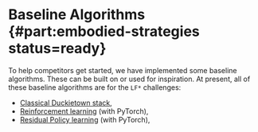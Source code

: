 # Baseline Algorithms   {#part:embodied-strategies status=ready}

To help competitors get started, we have implemented some baseline algorithms. These can be built on or used for inspiration. At present, all of these baseline algorithms are for the `LF*` challenges:

- [Classical Duckietown stack](#ros-baseline),
- [Reinforcement learning](#embodied_rl) (with PyTorch),
- [Residual Policy learning](#embodied_rpl) (with PyTorch),
 
<!-- - [Reinforcement learning](#embodied_rl) (with PyTorch),
 - [Imitation learning from simulation](#embodied_il_sim) (with tensorflow),
 - [Imitation learning from real logs](#embodied_il_logs) (with tensorflow).
 - [Behavior Cloning](#embodied_bc) (with tensorflow 2.1).
-->

<minitoc />